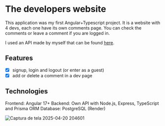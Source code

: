 # The developers website

This application was my first Angular+Typescript project. It is a website with 4 devs, each one have its own comments page. You can check the comments or leave a comment if you are logged in. 

I used an API made by myself that can be found <a href="https://github.com/carolf32/the-developers-website-fake-api">here<a/>. 

## Features
- [x] signup, login and logout (or enter as a guest)
- [x] add or delete a comment in a dev page

## Technologies 

Frontend: Angular 17+
Backend: Own API with Node.js, Express, TypeScript and Prisma ORM
Database: PostgreSQL (Render)

![Captura de tela 2025-04-20 204601](https://github.com/user-attachments/assets/80da48dc-096e-460f-b014-4a97cff19233)

